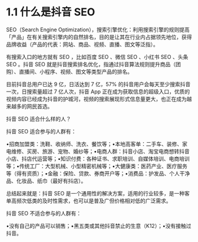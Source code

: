 # 1.1 什么是抖音 SEO

SEO（Search Engine Optimization），搜索引擎优化：利用搜索引擎的规则提高「产品」在有关搜索引擎内的自然排名，目的是让其在行业内占据领先地位，获得品牌收益（产品的代表：网站、商品、视频、直播、图文等泛指）。

有搜索入口的地方就有 SEO ，比如百度 SEO 、微信 SEO 、小红书 SEO 、头条 SEO 。抖音 SEO 就是抖音搜索排名优化，指通过抖音算法规则提升商品（团购）、直播间、小程序、视频、图文等类型产品的排名。

目前抖音总用户已达 9 亿，日活达到 7 亿，57% 的抖音用户会每天至少搜索抖音一次，日搜索量超过 7 亿人次，抖音 App 正在成为获取信息的超级入口，优质的视频内容已经成为抖音的护城河，视频的搜索展现形式信息量更大，也正在成为越来越多的网民首选。

抖音 SEO 适合什么样的人？

抖音 SEO 适合参与的人群有：

•招商加盟类：洗鞋、收纳师、洗衣、餐饮等；•本地高客单：二手车、装修、家电维修、买房、旅游、宠物、婚纱等；•电商人群：抖音小店、淘宝电商想转抖音小店、抖店代运营等；•知识付费：各种证书、求职培训、自媒体培训、电商培训等；•传统工厂：大型机械、小型精密机械等；•大健康类：医药产业、医疗服务等（得有资质）；•金融：保险、贷款、券商开户等；•消费品：护发品、个人干净品、化妆品、纸巾（最好有抖店）。

总结起来就是：抖音 SEO 是一个通用性的解决方案，适用的行业较多，是一种客单高频次低类的及时性需求，也可以是普及广但价格相对低的广泛需求。

抖音 SEO 不适合参与的人群有：

•没有自己的产品可以销售；•黑五类或其他抖音禁止的生意（K12）；•没有接触过抖音。